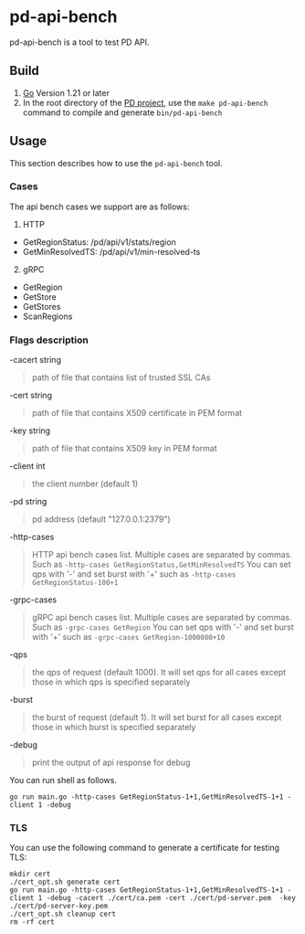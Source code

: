 pd-api-bench
========

pd-api-bench is a tool to test PD API.

## Build
1. [Go](https://golang.org/) Version 1.21 or later
2. In the root directory of the [PD project](https://github.com/tikv/pd), use the `make pd-api-bench` command to compile and generate `bin/pd-api-bench`


## Usage

This section describes how to use the `pd-api-bench` tool.

### Cases

The api bench cases we support are as follows:
1. HTTP
+ GetRegionStatus: /pd/api/v1/stats/region
+ GetMinResolvedTS: /pd/api/v1/min-resolved-ts

2. gRPC
+ GetRegion
+ GetStore
+ GetStores
+ ScanRegions

### Flags description

-cacert string
>  path of file that contains list of trusted SSL CAs

-cert string
>  path of file that contains X509 certificate in PEM format

-key string
>  path of file that contains X509 key in PEM format

-client int
>  the client number (default 1)

-pd string
>  pd address (default "127.0.0.1:2379")

-http-cases
>  HTTP api bench cases list. Multiple cases are separated by commas. Such as `-http-cases GetRegionStatus,GetMinResolvedTS`
>  You can set qps with '-' and set burst with '+' such as `-http-cases GetRegionStatus-100+1`

-grpc-cases
>  gRPC api bench cases list. Multiple cases are separated by commas. Such as `-grpc-cases GetRegion`
>  You can set qps with '-' and set burst with '+' such as `-grpc-cases GetRegion-1000000+10`

-qps 
>  the qps of request (default 1000). It will set qps for all cases except those in which qps is specified separately

-burst
>  the burst of request (default 1). It will set burst for all cases except those in which burst is specified separately

-debug
>  print the output of api response for debug

You can run shell as follows.
```shell
go run main.go -http-cases GetRegionStatus-1+1,GetMinResolvedTS-1+1 -client 1 -debug
```

### TLS

You can use the following command to generate a certificate for testing TLS:

```shell
mkdir cert
./cert_opt.sh generate cert
go run main.go -http-cases GetRegionStatus-1+1,GetMinResolvedTS-1+1 -client 1 -debug -cacert ./cert/ca.pem -cert ./cert/pd-server.pem  -key ./cert/pd-server-key.pem
./cert_opt.sh cleanup cert
rm -rf cert
```